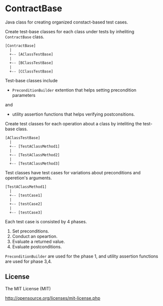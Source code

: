 ContractBase
============

Java class for creating organized constact-based test cases.

Create test-base classes for each class under tests by inheliting `ContractBase` class.

```
[ContractBase]
  |
  +-- [AClassTestBase]
  |
  +-- [BClassTestBase]
  |
  +-- [CClassTestBase]
```

Test-base classes include

 - `PreconditionBuilder` extention that helps setting precondition parameters

and

 - utility assertion functions that helps verifying postconsitions.

Create test classes for each operation about a class by inteliting the test-base class.

```
[AClassTestBase]
  |
  +-- [TestAClassMethod1]
  |
  +-- [TestAClassMethod2]
  |
  +-- [TestAClassMethod3]
```

Test classes have test cases for variations about preconditions and operetion's arguments.

```
[TestAClassMethod1]
  |
  +-- [testCase1]
  |
  +-- [testCase2]
  |
  +-- [testCase3]
```

Each test case is consisted by 4 phases.

  1. Set preconditions.
  2. Conduct an opeartion.
  3. Evaluate a returned value.
  4. Evaluate postconditions.

`PreconditionBuilder` are used for the phase 1, and utility assertion functions are used for phase 3,4.

License
-------

The MIT License (MIT)

http://opensource.org/licenses/mit-license.php
